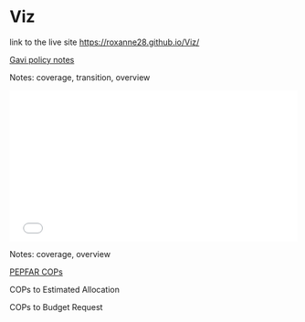 # Viz

link to the live site  https://roxanne28.github.io/Viz/

<u>Gavi policy notes</u>

Notes: coverage, transition, overview
<iframe height="265" style="width: 100%;" scrolling="no" title="Co-financing stage x size of birth cohort" src="//codepen.io/roroxom/embed/VNyWzG/?height=265&theme-id=0&default-tab=result" frameborder="no" allowtransparency="true" allowfullscreen="true">
  See the Pen <a href='https://codepen.io/roroxom/pen/VNyWzG/'>Co-financing stage x size of birth cohort</a> by Roxanne
  (<a href='https://codepen.io/roroxom'>@roroxom</a>) on <a href='https://codepen.io'>CodePen</a>.
</iframe>

Notes: coverage, overview
<script async src="//jsfiddle.net/roroxom/nvteb31f/embed/result/"></script>

<u>PEPFAR COPs</u>

COPs to Estimated Allocation
<script async src="//jsfiddle.net/roroxom/gtxfucda/embed/result/"></script>

COPs to Budget Request
<script async src="//jsfiddle.net/roroxom/1r25nk8y/embed/result/"></script>
